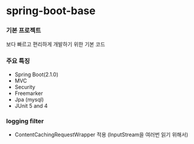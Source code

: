 # spring-boot-base 

### 기본 프로젝트
보다 빠르고 편리하게 개발하기 위한 기본 코드

### 주요 특징
- Spring Boot(2.1.0)
- MVC
- Security
- Freemarker
- Jpa (mysql)
- JUnit 5 and 4


### logging filter 
- ContentCachingRequestWrapper 적용 (InputStream을 여러번 읽기 위해서)




